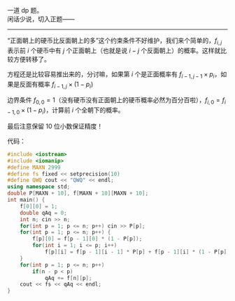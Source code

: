 一道 dp 题。  
闲话少说，切入正题——  

---
“正面朝上的硬币比反面朝上的多”这个约束条件不好维护，我们来个简单的，$f_{i, j}$ 表示前 $i$ 个硬币中有 $j$ 个正面朝上（也就是说 $i - j$ 个反面朝上）的概率。这样就比较方便转移了。  

方程还是比较容易推出来的，分讨嘛，如果第 $i$ 个是正面概率有 $f_{i - 1, j - 1} \times p_i$，如果是反面有概率 $f_{i - 1, j}\times (1 - p_i)$

边界条件 $f_{0, 0} = 1$（没有硬币没有正面朝上的硬币概率必然为百分百啦），$f_{i, 0} = f_{i - 1, 0} \times(1 - p_i)$，计算前 $i$ 个全朝下的概率。

最后注意保留 $10$ 位小数保证精度！

代码：  

```cpp
#include <iostream>
#include <iomanip>
#define MAXN 2999
#define fs fixed << setprecision(10)
#define QWQ cout << "QWQ" << endl;
using namespace std;
double P[MAXN + 10], f[MAXN + 10][MAXN + 10];
int main() {
	f[0][0] = 1;
	double qAq = 0;
	int n; cin >> n;
	for(int p = 1; p <= n; p++) cin >> P[p];
	for(int p = 1; p <= n; p++) {
		f[p][0] = f[p - 1][0] * (1 - P[p]);
		for(int i = 1; i <= p; i++)
			f[p][i] = f[p - 1][i - 1] * P[p] + f[p - 1][i] * (1 - P[p]);
	}
	for(int p = 1; p <= n; p++)
		if(n - p < p)
			qAq += f[n][p];
	cout << fs << qAq << endl;
}
```
